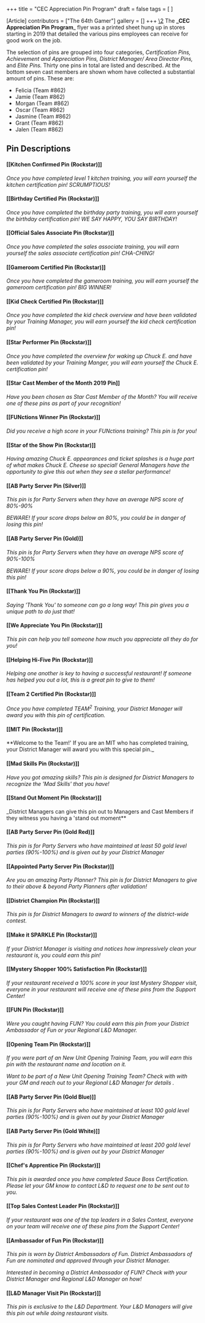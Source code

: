 +++
title = "CEC Appreciation Pin Program"
draft = false
tags = [ ]

[Article]
contributors = ["The 64th Gamer"]
gallery = []
+++
[\2](\1)
The **_CEC Appreciation Pin Program**_ flyer was a printed sheet hung up in stores starting in 2019 that detailed the various pins employees can receive for good work on the job.

The selection of pins are grouped into four categories, _Certification Pins, Achievement and Appreciation Pins, District Manager/ Area Director Pins,_ and _Elite Pins._ Thirty one pins in total are listed and described. At the bottom seven cast members are shown whom have collected a substantial amount of pins. These are:

* Felicia (Team #862)
* Jamie (Team #862)
* Morgan (Team #862)
* Oscar (Team #862)
* Jasmine (Team #862)
* Grant (Team #862)
* Jalen (Team #862)

##  Pin Descriptions ## 

####  [[Kitchen Confirmed Pin (Rockstar)]] #### 
_Once you have completed level 1 kitchen training, you will earn yourself the kitchen certification pin! SCRUMPTIOUS!_

####  [[Birthday Certified Pin (Rockstar)]] #### 
_Once you have completed the birthday party training, you will earn yourself the birthday certification pin! WE SAY HAPPY, YOU SAY BIRTHDAY!_

####  [[Official Sales Associate Pin (Rockstar)]] #### 
_Once you have completed the sales associate training, you will earn yourself the sales associate certification pin! CHA-CHING!_

####  [[Gameroom Certified Pin (Rockstar)]] #### 
_Once you have completed the gameroom training, you will earn yourself the gameroom certification pin! BIG WINNER!_

####  [[Kid Check Certified Pin (Rockstar)]] #### 
_Once you have completed the kid check overview and have been validated by your Training Manager, you will earn yourself the kid check certification pin!_

####  [[Star Performer Pin (Rockstar)]] #### 
_Once you have completed the overview for waking up Chuck E. and have been validated by your Training Manger, you will earn yourself the Chuck E. certification pin!_

####  [[Star Cast Member of the Month 2019 Pin]] #### 
_Have you been chosen as Star Cast Member of the Month? You will receive one of these pins as part of your recognition!_

####  [[FUNctions Winner Pin (Rockstar)]] #### 
_Did you receive a high score in your FUNctions training? This pin is for you!_

####  [[Star of the Show Pin (Rockstar)]] #### 
_Having amazing Chuck E. appearances and ticket splashes is a huge part of what makes Chuck E. Cheese so special! General Managers have the opportunity to give this out when they see a stellar performance!_

####  [[AB Party Server Pin (Silver)]] #### 
_This pin is for Party Servers when they have an average NPS score of 80%-90%_

_BEWARE! If your score drops below an 80%, you could be in danger of losing this pin!_

####  [[AB Party Server Pin (Gold)]] #### 
_This pin is for Party Servers when they have an average NPS score of 90%-100%_

_BEWARE! If your score drops below a 90%, you could be in danger of losing this pin!_

####  [[Thank You Pin (Rockstar)]] #### 
_Saying 'Thank You' to someone can go a long way! This pin gives you a unique path to do just that!_

####  [[We Appreciate You Pin (Rockstar)]] #### 
_This pin can help you tell someone how much you appreciate all they do for you!_

####  [[Helping Hi-Five Pin (Rockstar)]] #### 
_Helping one another is key to having a successful restaurant! If someone has helped you out a lot, this is a great pin to give to them!_

####  [[Team 2 Certified Pin (Rockstar)]] #### 
_Once you have completed TEAM<sup>2</sup> Training, your District Manager will award you with this pin of certification._

####  [[MIT Pin (Rockstar)]] #### 
**Welcome to the Team!' If you are an MIT who has completed training, your District Manager will award you with this special pin._

####  [[Mad Skills Pin (Rockstar)]] #### 
_Have you got amazing skills? This pin is designed for District Managers to recognize the 'Mad Skills' that you have!_

####  [[Stand Out Moment Pin (Rockstar)]] #### 
_District Managers can give this pin out to Managers and Cast Members if they witness you having a 'stand out moment**

####  [[AB Party Server Pin (Gold Red)]] #### 
_This pin is for Party Servers who have maintained at least 50 gold level parties (90%-100%) and is given out by your District Manager_

####  [[Appointed Party Server Pin (Rockstar)]] #### 
_Are you an amazing Party Planner? This pin is for District Managers to give to their above & beyond Party Planners after validation!_

####  [[District Champion Pin (Rockstar)]] #### 
_This pin is for District Managers to award to winners of the district-wide contest._

####  [[Make it SPARKLE Pin (Rockstar)]] #### 
_If your District Manager is visiting and notices how impressively clean your restaurant is, you could earn this pin!_

####  [[Mystery Shopper 100% Satisfaction Pin (Rockstar)]] #### 
_If your restaurant received a 100% score in your last Mystery Shopper visit, everyone in your restaurant will receive one of these pins from the Support Center!_

####  [[FUN Pin (Rockstar)]] #### 
_Were you caught having FUN? You could earn this pin from your District Ambassador of Fun or your Regional L&D Manager._

####  [[Opening Team Pin (Rockstar)]] #### 
_If you were part of an New Unit Opening Training Team, you will earn this pin with the restaurant name and location on it._

_Want to be part of a New Unit Opening Training Team? Check with with your GM and reach out to your Regional L&D Manager for details ._

####  [[AB Party Server Pin (Gold Blue)]] #### 
_This pin is for Party Servers who have maintained at least 100 gold level parties (90%-100%) and is given out by your District Manager_

####  [[AB Party Server Pin (Gold White)]] #### 
_This pin is for Party Servers who have maintained at least 200 gold level parties (90%-100%) and is given out by your District Manager_

####  [[Chef's Apprentice Pin (Rockstar)]] #### 
_This pin is awarded once you have completed Sauce Boss Certification. Please let your GM know to contact L&D to request one to be sent out to you._

####  [[Top Sales Contest Leader Pin (Rockstar)]] #### 
_If your restaurant was one of the top leaders in a Sales Contest, everyone on your team will receive one of these pins from the Support Center!_

####  [[Ambassador of Fun Pin (Rockstar)]] #### 
_This pin is worn by District Ambassadors of Fun. District Ambassadors of Fun are nominated and approved through your District Manager._

_Interested in becoming a District Ambassador of FUN? Check with your District Manager and Regional L&D Manager on how!_

####  [[L&D Manager Visit Pin (Rockstar)]] #### 
_This pin is exclusive to the L&D Department. Your L&D Managers will give this pin out while doing restaurant visits._
